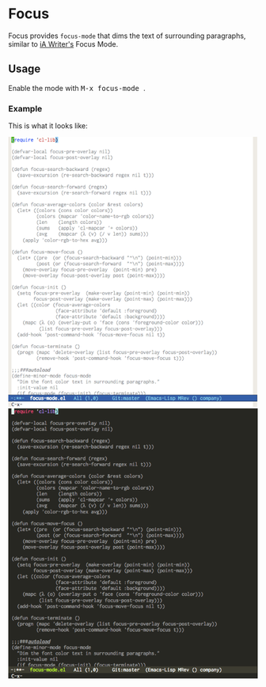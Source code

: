 # Focus

Focus provides `focus-mode` that dims the text of surrounding paragraphs, similar to [iA Writer's](https://ia.net/writer) Focus Mode.

## Usage

Enable the mode with <kbd> M-x focus-mode </kbd>.

### Example

This is what it looks like:

![demo-light](/demo-light.gif)![demo-dark](/demo-dark.gif)
